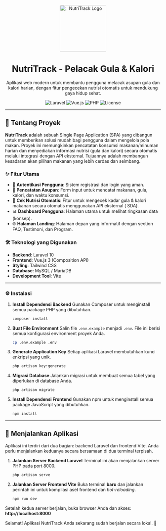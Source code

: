 <div align="center">
  <img src="https://path-to-your/logo.png" alt="NutriTrack Logo" width="150"/>

  <h1 align="center">NutriTrack - Pelacak Gula & Kalori</h1>

  <p align="center">
    Aplikasi web modern untuk membantu pengguna melacak asupan gula dan kalori harian, dengan fitur pengecekan nutrisi otomatis untuk mendukung gaya hidup sehat.
  </p>

  <p align="center">
    <img src="https://img.shields.io/badge/Laravel-10.x-FF2D20?style=for-the-badge&logo=laravel" alt="Laravel">
    <img src="https://img.shields.io/badge/Vue.js-3.x-4FC08D?style=for-the-badge&logo=vue.js" alt="Vue.js">
    <img src="https://img.shields.io/badge/PHP-8.1%2B-777BB4?style=for-the-badge&logo=php" alt="PHP">
    <img src="https://img.shields.io/badge/License-MIT-blue.svg?style=for-the-badge" alt="License">
  </p>
</div>

---

## 📖 Tentang Proyek

**NutriTrack** adalah sebuah Single Page Application (SPA) yang dibangun untuk memberikan solusi mudah bagi pengguna dalam mengelola pola makan. Proyek ini memungkinkan pencatatan konsumsi makanan/minuman harian dan menyediakan informasi nutrisi (gula dan kalori) secara otomatis melalui integrasi dengan API eksternal. Tujuannya adalah membangun kesadaran akan pilihan makanan yang lebih cerdas dan seimbang.

### ✨ Fitur Utama

* 👤 **Autentikasi Pengguna**: Sistem registrasi dan login yang aman.
* 📝 **Pencatatan Asupan**: Form input untuk mencatat makanan, gula, kalori, dan waktu konsumsi.
* 🤖 **Cek Nutrisi Otomatis**: Fitur untuk mengecek kadar gula & kalori makanan secara otomatis menggunakan API eksternal ( SDA).
* 📊 **Dashboard Pengguna**: Halaman utama untuk melihat ringkasan data (konsep).
* 🌐 **Halaman Landing**: Halaman depan yang informatif dengan section FAQ, Testimoni, dan Program.

### 🛠️ Teknologi yang Digunakan

* **Backend**: Laravel 10
* **Frontend**: Vue.js 3 (Composition API)
* **Styling**: Tailwind CSS
* **Database**: MySQL / MariaDB
* **Development Tool**: Vite

---

### ⚙️ Instalasi

1.  **Install Dependensi Backend**
    Gunakan Composer untuk menginstall semua package PHP yang dibutuhkan.
    ```bash
    composer install
    ```

2.  **Buat File Environment**
    Salin file `.env.example` menjadi `.env`. File ini berisi semua konfigurasi environment proyek Anda.
    ```bash
    cp .env.example .env
    ```

3.  **Generate Application Key**
    Setiap aplikasi Laravel membutuhkan kunci enkripsi yang unik.
    ```bash
    php artisan key:generate
    ```

4.  **Migrasi Database**
    Jalankan migrasi untuk membuat semua tabel yang diperlukan di database Anda.
    ```bash
    php artisan migrate
    ```

5.  **Install Dependensi Frontend**
    Gunakan npm untuk menginstall semua package JavaScript yang dibutuhkan.
    ```bash
    npm install
    ```

---

## 🏃 Menjalankan Aplikasi

Aplikasi ini terdiri dari dua bagian: backend Laravel dan frontend Vite. Anda perlu menjalankan keduanya secara bersamaan di dua terminal terpisah.

1.  **Jalankan Server Backend Laravel**
    Terminal ini akan menjalankan server PHP pada port 8000.
    ```bash
    php artisan serve
    ```

2.  **Jalankan Server Frontend Vite**
    Buka terminal **baru** dan jalankan perintah ini untuk kompilasi aset frontend dan *hot-reloading*.
    ```bash
    npm run dev
    ```

Setelah kedua server berjalan, buka browser Anda dan akses: **http://localhost:8000**

Selamat! Aplikasi NutriTrack Anda sekarang sudah berjalan secara lokal. 🚀
